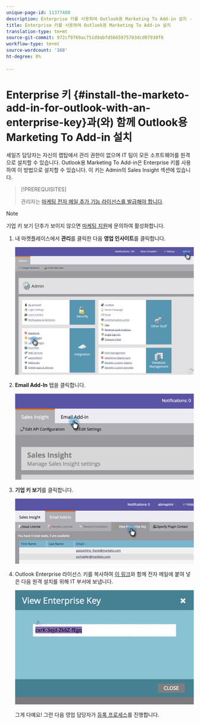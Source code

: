 ```yaml
---
unique-page-id: 11377488
description: Enterprise 키를 사용하여 Outlook용 Marketing To Add-in 설치 - Marketing To Docs - 제품 설명서
title: Enterprise 키를 사용하여 Outlook용 Marketing To Add-in 설치
translation-type: tm+mt
source-git-commit: 972cf9769ac751d9abfd5665975703dcd07930f0
workflow-type: tm+mt
source-wordcount: '168'
ht-degree: 0%

---
```



# Enterprise 키 {#install-the-marketo-add-in-for-outlook-with-an-enterprise-key}과(와) 함께 Outlook용 Marketing To Add-in 설치

세일즈 담당자는 자신의 랩탑에서 관리 권한이 없으며 IT 팀이 모든 소프트웨어를 원격으로 설치할 수 있습니다. Outlook용 Marketing To Add-in은 Enterprise 키를 사용하여 이 방법으로 설치할 수 있습니다. 이 키는 Admin의 Sales Insight 섹션에 있습니다.

>[!PREREQUISITES]
>
>관리자는 [마케팅 전자 메일 추가 기능 라이선스를 발급해야 합니다](/help/marketo/product-docs/marketo-sales-insight/msi-outlook-plugin/issue-a-marketo-email-add-in-license.md).

>[!NOTE]
>
>기업 키 보기 단추가 보이지 않으면 [마케팅 지원](https://nation.marketo.com/t5/Support/ct-p/Support)에 문의하여 활성화합니다.

1. 내 마켓플레이스에서 **관리**&#x200B;를 클릭한 다음 **영업 인사이트**&#x200B;를 클릭합니다.

   ![](assets/image2016-7-25-14-3a22-3a12.png)

1. **Email Add-In** 탭을 클릭합니다.

   ![](assets/image2016-7-25-14-3a23-3a57.png)

1. **기업 키 보기**&#x200B;를 클릭합니다.

   ![](assets/image2016-7-25-14-3a35-3a38.png)

1. Outlook Enterprise 라이선스 키를 복사하여 [이 링크](/help/marketo/product-docs/marketo-sales-insight/msi-outlook-plugin/marketo-outlook-plugin-installation-by-it.md)와 함께 전자 메일에 붙여 넣은 다음 원격 설치를 위해 IT 부서에 보냅니다.

   ![](assets/image2016-7-25-14-3a39-3a9.png)

   그게 다예요! 그런 다음 영업 담당자가 [등록 프로세스](/help/marketo/product-docs/marketo-sales-insight/msi-outlook-plugin/authorize-the-marketo-outlook-plugin.md)를 진행합니다.
